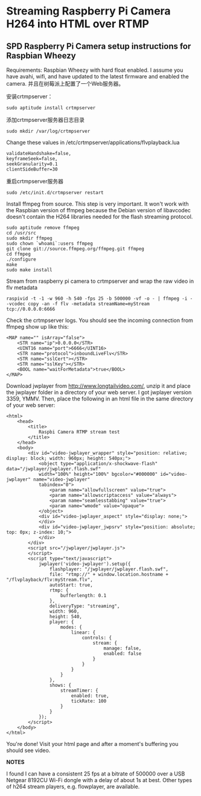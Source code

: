 # Streaming Raspberry Pi Camera H264 into HTML over RTMP

## SPD Raspberry Pi Camera setup instructions for Raspbian Wheezy

Requirements: Raspbian Wheezy with hard float enabled. I assume you have avahi, wifi, and have updated to the latest 
firmware and enabled the camera. 并且在树莓派上配置了一个Web服务器。

安装crtmpserver：

    sudo aptitude install crtmpserver

添加crtmpserver服务器日志目录

    sudo mkdir /var/log/crtmpserver

Change these values in /etc/crtmpserver/applications/flvplayback.lua

    validateHandshake=false,
    keyframeSeek=false,
    seekGranularity=0.1
    clientSideBuffer=30

重启crtmpserver服务器

    sudo /etc/init.d/crtmpserver restart

Install ffmpeg from source. This step is very important. It won't work with the Raspbian version of ffmpeg because the 
Debian version of libavcodec doesn't contain the H264 libraries needed for the flash streaming protocol.

    sudo aptitude remove ffmpeg
    cd /usr/src
    sudo mkdir ffmpeg
    sudo chown `whoami`:users ffmpeg
    git clone git://source.ffmpeg.org/ffmpeg.git ffmpeg
    cd ffmpeg
    ./configure
    make
    sudo make install

Stream from raspberry pi camera to crtmpserver and wrap the raw video in flv metadata

    raspivid -t -1 -w 960 -h 540 -fps 25 -b 500000 -vf -o - | ffmpeg -i - -vcodec copy -an -f flv -metadata streamName=myStream tcp://0.0.0.0:6666

Check the crtmpserver logs. You should see the incoming connection from ffmpeg show up like this:

    <MAP name="" isArray="false">
        <STR name="ip">0.0.0.0</STR>
        <UINT16 name="port">6666</UINT16>
        <STR name="protocol">inboundLiveFlv</STR>
        <STR name="sslCert"></STR>
        <STR name="sslKey"></STR>
        <BOOL name="waitForMetadata">true</BOOL>
    </MAP>

Download jwplayer from http://www.longtailvideo.com/, unzip it and place the jwplayer folder in a directory of your 
web server. I got jwplayer version 3359, YMMV. Then, place the following in an html file in the same directory of 
your web server:

    <html>
        <head>
            <title>
                Raspbi Camera RTMP stream test
            </title>
        </head>
        <body>
            <div id="video-jwplayer_wrapper" style="position: relative; display: block; width: 960px; height: 540px;">
                <object type="application/x-shockwave-flash" data="/jwplayer/jwplayer.flash.swf"
                width="100%" height="100%" bgcolor="#000000" id="video-jwplayer" name="video-jwplayer"
                tabindex="0">
                    <param name="allowfullscreen" value="true">
                    <param name="allowscriptaccess" value="always">
                    <param name="seamlesstabbing" value="true">
                    <param name="wmode" value="opaque">
                </object>
                <div id="video-jwplayer_aspect" style="display: none;">
                </div>
                <div id="video-jwplayer_jwpsrv" style="position: absolute; top: 0px; z-index: 10;">
                </div>
            </div>
            <script src="/jwplayer/jwplayer.js">
            </script>
            <script type="text/javascript">
                jwplayer('video-jwplayer').setup({
                    flashplayer: "/jwplayer/jwplayer.flash.swf",
                    file: "rtmp://" + window.location.hostname + "/flvplayback/flv:myStream.flv",
                    autoStart: true,
                    rtmp: {
                        bufferlength: 0.1
                    },
                    deliveryType: "streaming",
                    width: 960,
                    height: 540,
                    player: {
                        modes: {
                            linear: {
                                controls: {
                                    stream: {
                                        manage: false,
                                        enabled: false
                                    }
                                }
                            }
                        }
                    },
                    shows: {
                        streamTimer: {
                            enabled: true,
                            tickRate: 100
                        }
                    }
                });
            </script>
        </body>
    </html>

You're done! Visit your html page and after a moment's buffering you should see video.

<b>NOTES</b>

I found I can have a consistent 25 fps at a bitrate of 500000 over a USB Netgear 8192CU Wi-Fi dongle with a delay of about 1s at best.
Other types of h264 stream players, e.g. flowplayer, are available.







